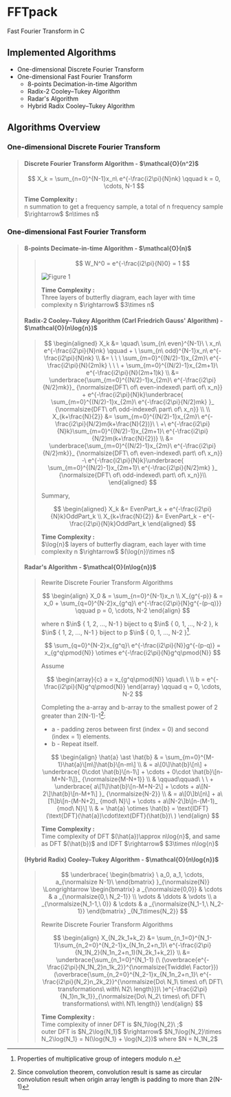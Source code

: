 # FFTpack
Fast Fourier Transform in C

## Implemented Algorithms
* One-dimensional Discrete Fourier Transform
* One-dimensional Fast Fourier Transform
  * 8-points Decimation-in-time Algorithm
  * Radix-2 Cooley–Tukey Algorithm
  * Radar's Algorithm
  * Hybrid Radix Cooley–Tukey Algorithm

## Algorithms Overview
### One-dimensional Discrete Fourier Transform
> #### Discrete Fourier Transform Algorithm - \$\mathcal{O}(n^2)\$
> $$ X_k = \sum_{n=0}^{N-1}x_n\ e^{-\frac{i2\pi}{N}nk} \qquad k = 0, \cdots, N-1 $$
> 
> **Time Complexity :**\
> n summation to get a frequency sample, a total of n frequency sample \$\rightarrow\$ \$n\times n\$

### One-dimensional Fast Fourier Transform
> #### 8-points Decimate-in-time Algorithm - \$\mathcal{O}(n)\$
>> $$ W_N^0 = e^{-\frac{i2\pi}{N}0} = 1 $$
>>
>> <picture>
>>   <source media="(prefers-color-scheme: dark)" srcset="https://github.com/Yuyu378/FFT-msvc/blob/main/img/8-points%20Decimate-in-time%20Algorithm_dark.png">
>>   <source media="(prefers-color-scheme: light)" srcset="https://github.com/Yuyu378/FFT-msvc/blob/main/img/8-points%20Decimate-in-time%20Algorithm.jpg">
>>   <img alt="Figure 1" src="https://github.com/Yuyu378/FFT-msvc/blob/main/img/8-points%20Decimate-in-time%20Algorithm.jpg">
>> </picture>
>> 
>> **Time Complexity :**\
>> Three layers of butterfly diagram, each layer with time complexity n \$\rightarrow\$ \$3\times n\$
>
> #### Radix-2 Cooley–Tukey Algorithm (Carl Friedrich Gauss' Algorithm) - \$\mathcal{O}(n\log{n})\$
>> $$
>> \begin{aligned}
>>   X_k
>>     &= \quad\ \sum_{n\ even}^{N-1}\ \ x_n\ e^{-\frac{i2\pi}{N}nk} \qquad + \ \sum_{n\ odd}^{N-1}x_n\ e^{-\frac{i2\pi}{N}nk} \\
>>     &= \ \ \ \sum_{m=0}^{(N/2)-1}x_{2m}\ e^{-\frac{i2\pi}{N}(2m)k} \ \ \ + \sum_{m=0}^{(N/2)-1}x_{2m+1}\ e^{-\frac{i2\pi}{N}(2m+1)k} \\
>>     &= \underbrace{\sum_{m=0}^{(N/2)-1}x_{2m}\ e^{-\frac{i2\pi}{N/2}mk}}_ {\normalsize{DFT\ of\ even-indexed\ part\ of\ x_n}}
>>        + e^{-\frac{i2\pi}{N}k}\underbrace{ \sum_{m=0}^{(N/2)-1}x_{2m}\ e^{-\frac{i2\pi}{N/2}mk} }_ {\normalsize{DFT\ of\ odd-indexed\ part\ of\ x_n}} \\
>>   \\
>>   X_{k+\frac{N}{2}} 
>>     &= \sum_{m=0}^{(N/2)-1}x_{2m}\ e^{-\frac{i2\pi}{N/2}m(k+\frac{N}{2})}\ \ +\ e^{-\frac{i2\pi}{N}k}\sum_{m=0}^{(N/2)-1}x_{2m+1}\ e^{-\frac{i2\pi}{N/2}m(k+\frac{N}{2})} \\
>>     &= \underbrace{\sum_{m=0}^{(N/2)-1}x_{2m}\ e^{-\frac{i2\pi}{N/2}mk}}_ {\normalsize{DFT\ of\ even-indexed\ part\ of\ x_n}}
>>        -\ e^{-\frac{i2\pi}{N}k}\underbrace{ \sum_{m=0}^{(N/2)-1}x_{2m+1}\ e^{-\frac{i2\pi}{N/2}mk} }_ {\normalsize{DFT\ of\ odd-indexed\ part\ of\ x_n}}\\
>> \end{aligned}
>> $$
>> 
>> Summary, 
>>
>> $$
>> \begin{aligned}
>>   X_k
>>     &= EvenPart_k + e^{-\frac{i2\pi}{N}k}OddPart_k \\
>>   X_{k+\frac{N}{2}}
>>     &= EvenPart_k - e^{-\frac{i2\pi}{N}k}OddPart_k
>> \end{aligned}
>> $$
>> 
>> **Time Complexity :**\
>> \$\log{n}\$ layers of butterfly diagram, each layer with time complexity n \$\rightarrow\$ \$(\log{n})\times n\$
>
> #### Radar's Algorithm - \$\mathcal{O}(n\log{n})\$
>> Rewrite Discrete Fourier Transform Algorithms
>> 
>> $$
>> \begin{align}
>>   X_0 & = \sum_{n=0}^{N-1}x_n \\ 
>>   X_{g^{-p}} & = x_0 + \sum_{q=0}^{N-2}x_{g^q}\ e^{-\frac{i2\pi}{N}g^{-(p-q)}} \qquad p = 0, \cdots, N-2 
>> \end{align}
>> $$
>> 
>> where n \$\in\$ { 1, 2, ..., N-1 } biject to q \$\in\$ { 0, 1, ..., N-2 }, k \$\in\$ { 1, 2, ..., N-1 } biject to p \$\in\$ { 0, 1, ..., N-2 }[^1].
>> 
>> $$ \sum_{q=0}^{N-2}x_{g^q}\ e^{-\frac{i2\pi}{N}}g^{-(p-q)} = x_{g^q\pmod{N}} \otimes e^{-\frac{i2\pi}{N}g^q\pmod{N}} $$
>> 
>> Assume
>> 
>> $$
>> \begin{array}{c}
>>   a = x_{g^q\pmod{N}} \quad\ \ \\
>>   b = e^{-\frac{i2\pi}{N}g^q\pmod{N}} 
>> \end{array} \qquad q = 0, \cdots, N-2
>> $$
>>
>> Completing the a-array and b-array to the smallest power of 2 greater than 2(N-1)-1[^2]:
>>  - a - padding zeros between first (index = 0) and second (index = 1) elements.
>>  - b - Repeat itself.
>> 
>> $$
>> \begin{align}
>>   \hat{a} \ast \hat{b}
>>     & = \sum_{m=0}^{M-1}\hat{a}\[m\]\hat{b}\[n-m\] \\
>>     & = a\[0\]\hat{b}\[n\] + \underbrace{ 0\cdot \hat{b}\[n-1\] + \cdots + 0\cdot \hat{b}\[n-M+N-1\]}_ {\normalsize{M-N+1}} \\
>>     & \qquad\qquad\ \ \ + \underbrace{ a\[1\]\hat{b}\[n-M+N-2\] + \cdots + a\[N-2\]\hat{b}\[n-M+1\] }_ {\normalsize{N-2}} \\
>>     & = a\[0\]b\[n\] + a\[1\]b\[n-(M-N+2)_ {mod\ N}\] + \cdots + a\[N-2\]b\[n-(M-1)_ {mod\ N}\] \\
>>     & = \hat{a} \otimes \hat{b} = \text{IDFT}(\text{DFT}(\hat{a})\cdot\text{DFT}(\hat{b})\ )
>> \end{align}
>> $$
>>
>> **Time Complexity :**\
>> Time complexity of DFT \$(\hat{a})\approx n\log{n}\$, and same as DFT \$(\hat{b})\$ and IDFT \$\rightarrow\$ \$3\times n\log{n}\$
> 
> #### (Hybrid Radix) Cooley–Tukey Algorithm - \$\mathcal{O}(n\log{n})\$
>>
>> $$
>> \underbrace{
>>   \begin{bmatrix}
>>     \ a_0, a_1, \cdots, a_{\normalsize N-1}\
>>   \end{bmatrix}
>> }_{\normalsize{N}} \Longrightarrow
>> \begin{bmatrix}
>>    a _{\normalsize{0,0}}       & \cdots & a _{\normalsize{0,\ N_2-1}}     \\
>>    \vdots                      & \ddots & \vdots                          \\
>>    a _{\normalsize{N_1-1,\ 0}} & \cdots & a _{\normalsize{N_1-1,\ N_2-1}}
>> \end{bmatrix} _{N_1\times{N_2}}
>> $$
>>
>> Rewrite Discrete Fourier Transform Algorithms
>> 
>> $$
>> \begin{align}
>>   X_{N_2k_1+k_2}
>>     &= \sum_{n_1=0}^{N_1-1}\sum_{n_2=0}^{N_2-1}x_{N_1n_2+n_1}\ e^{-\frac{i2\pi}{N_1N_2}(N_1n_2+n_1)(N_2k_1+k_2)} \\ 
>>     &= \underbrace{\sum_{n_1=0}^{N_1-1} (\ (\overbrace{e^{-\frac{i2\pi}{N_1N_2}n_1k_2}}^{\normalsize{Twiddle\ Factor}}) (\overbrace{\sum_{n_2=0}^{N_2-1}x_{N_1n_2+n_1}\ e^{-\frac{i2\pi}{N_2}n_2k_2}}^{\normalsize{Do\ N_1\ times\ of\ DFT\ transformations\ with\ N2\ length}})\ )e^{-\frac{i2\pi}{N_1}n_1k_1}}_{\normalsize{Do\ N_2\ times\ of\ DFT\ transformations\ with\ N1\ length}}
>> \end{align}
>> $$
>> 
>> **Time Complexity :**\
>> Time complexity of inner DFT is \$N_1\log{N_2}\ ;\$\
>> outer DFT is \$N_2\log{N_1}\$ \$\rightarrow\$ \$N_1\log{N_2}\times N_2\log{N_1} = N(\log{N_1} + \log{N_2})\$ where \$N = N_1N_2\$

[^1]: Properties of multiplicative group of integers modulo n.
[^2]: Since convolution theorem, convolution result is same as circular convolution result when origin array length is padding to more than 2(N-1)
